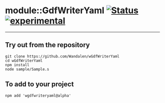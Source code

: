 
# module::GdfWriterYaml  [![Status](https://github.com/Wandalen/wGdfWriterYaml/workflows/publish/badge.svg)](https://github.com/Wandalen/wGdfWriterYaml/actions?query=workflow%3Apublish) [![experimental](https://img.shields.io/badge/stability-experimental-orange.svg)](https://github.com/emersion/stability-badges#experimental)

___

## Try out from the repository
```
git clone https://github.com/Wandalen/wGdfWriterYaml
cd wGdfWriterYaml
npm install
node sample/Sample.s
```

## To add to your project
```
npm add 'wgdfwriteryaml@alpha'
```




